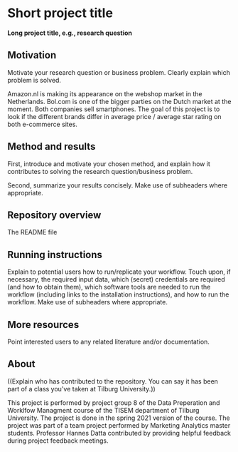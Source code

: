 # Short project title

__Long project title, e.g., research question__

## Motivation

Motivate your research question or business problem. Clearly explain which problem is solved.

Amazon.nl is making its appearance on the webshop market in the Netherlands. Bol.com is one of the bigger parties on the Dutch market at the moment.  Both companies sell smartphones. The goal of this project is to look if the different brands differ in average price / average star rating on both e-commerce sites. 

## Method and results

First, introduce and motivate your chosen method, and explain how it contributes to solving the research question/business problem.

Second, summarize your results concisely. Make use of subheaders where appropriate.

## Repository overview

The README file

## Running instructions

Explain to potential users how to run/replicate your workflow. Touch upon, if necessary, the required input data, which (secret) credentials are required (and how to obtain them), which software tools are needed to run the workflow (including links to the installation instructions), and how to run the workflow. Make use of subheaders where appropriate.

## More resources

Point interested users to any related literature and/or documentation.

## About

((Explain who has contributed to the repository. You can say it has been part of a class you've taken at Tilburg University.))

This project is performed by project group 8 of the Data Preperation and Worklfow Managment course of the TISEM department of Tilburg University. The project is done in the spring 2021 version of the course. The project was part of a team project performed by Marketing Analytics master students. Professor Hannes Datta contributed by providing helpful feedback during project feedback meetings.  



